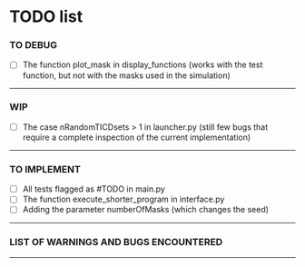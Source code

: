 # TODO list

### TO DEBUG
- [ ] The function plot_mask in display_functions (works with the test function, but not with the masks used in the simulation)
---
### WIP
- [ ] The case nRandomTICDsets > 1 in launcher.py (still few bugs that require a complete inspection of the current implementation)
---
### TO IMPLEMENT
- [ ] All tests flagged as #TODO in main.py
- [ ] The function execute_shorter_program in interface.py
- [ ] Adding the parameter numberOfMasks (which changes the seed)
---
### LIST OF WARNINGS AND BUGS ENCOUNTERED
---
